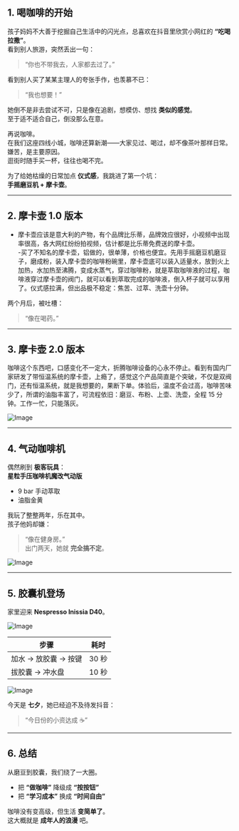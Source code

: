 
## 1. 喝咖啡的开始
孩子妈妈不大善于挖掘自己生活中的闪光点，总喜欢在抖音里欣赏小网红的 **“吃喝拉撒”**。  
看到别人旅游，突然丢出一句：  
> “你也不带我去，人家都去过了。”  

看到别人买了某某主理人的夸张手作，也羡慕不已：  
> “我也想要！”  

她倒不是非去尝试不可，只是像在追剧，想模仿、想找 **类似的感觉**。  
至于适不适合自己，倒没那么在意。

再说咖啡。  
在我们这座四线小城，咖啡还算新潮——大家见过、喝过，却不像茶叶那样日常。  
嫌苦，是主要原因。  
逛街时随手买一杯，往往也喝不完。

为了给她枯燥的日常加点 **仪式感**，我跳进了第一个坑：  
**手摇磨豆机 + 摩卡壶**。

---

## 2. 摩卡壶 1.0 版本
- 摩卡壶应该是意大利的产物，有个品牌比乐蒂，品牌效应很好，小视频中出现率很高，各大网红纷纷拍视频，估计都是比乐蒂免费送的摩卡壶。  
-买了不知名的摩卡壶，铝做的，很单薄，价格也便宜。先用手摇磨豆机磨豆子，磨成粉，装入摩卡壶的咖啡粉碗里，摩卡壶底可以装入适量水，放到火上加热，水加热至沸腾，变成水蒸气，穿过咖啡粉，就是萃取咖啡液的过程，咖啡液穿过摩卡壶的阀门，就可以看到萃取完成的咖啡液，倒入杯子就可以享用了。仪式感拉满，但出品极不稳定：焦苦、过萃、洗壶十分钟。  
 
两个月后，被吐槽：  
> “像在喝药。”

---

## 3. 摩卡壶 2.0 版本
咖啡这个东西吧，口感变化不一定大，折腾咖啡设备的心永不停止。看到有国内厂家研发了带恒温系统的摩卡壶，上瘾了，感觉这个产品简直是个突破，不仅是双阀门，还有恒温系统，就是我想要的，果断下单。体验后，温度不会过高，咖啡苦味少了，所谓的油脂丰富了，可流程依旧：磨豆、布粉、上壶、洗壶，全程 15 分钟。工作一忙，只能落灰。  
  

![Image](https://github.com/user-attachments/assets/6f827998-b488-4aad-b354-c7d202c02ef6)

---

## 4. 气动咖啡机
偶然刷到 **极客玩具**：  
**星粒手压咖啡机魔改气动版**  
- 9 bar 手动萃取  
- 油脂金黄  

我玩了整整两年，乐在其中。  
孩子他妈却嫌：  
> “像在健身房。”  
出门两天，她就 **完全搞不定**。

![Image](https://github.com/user-attachments/assets/f7af5cfa-5eba-421e-af3d-cd33b0116438)

---

## 5. 胶囊机登场
家里迎来 **Nespresso Inissia D40**。

![Image](https://github.com/user-attachments/assets/7014dcc9-b68f-4dbb-8ed4-5a11152bac67)

| 步骤 | 耗时 |
|------|------|
| 加水 → 放胶囊 → 按键 | 30 秒 |
| 拔胶囊 → 冲水盘 | 10 秒 |

![Image](https://github.com/user-attachments/assets/d0ac8958-5c14-4371-b167-66fb6260b24e)

今天是 **七夕**，她已经迫不及待发抖音：  
> “今日份的小资达成 ☕️”

---

## 6. 总结
从磨豆到胶囊，我们绕了一大圈。  

- 把 **“做咖啡”** 降级成 **“按按钮”**  
- 把 **“学习成本”** 换成 **“时间自由”**

咖啡没有变高级，但生活 **变简单了**。  
这大概就是 **成年人的浪漫** 吧。